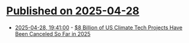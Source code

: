 # [Published on 2025-04-28](index.md)

* [2025-04-28, 19:41:00](https://soylentnews.org/article.pl?sid=25/04/28/044252&from=rss) - [$8 Billion of US Climate Tech Projects Have Been Canceled So Far in 2025](https://soylentnews.org/article.pl?sid=25/04/28/044252&from=rss)
